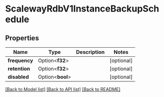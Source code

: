 # ScalewayRdbV1InstanceBackupSchedule

## Properties

Name | Type | Description | Notes
------------ | ------------- | ------------- | -------------
**frequency** | Option<**f32**> |  | [optional]
**retention** | Option<**f32**> |  | [optional]
**disabled** | Option<**bool**> |  | [optional]

[[Back to Model list]](../README.md#documentation-for-models) [[Back to API list]](../README.md#documentation-for-api-endpoints) [[Back to README]](../README.md)


